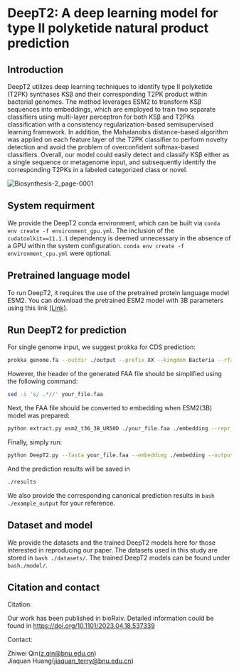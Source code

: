 # DeepT2: A deep learning model for type II polyketide natural product prediction
## Introduction 
DeepT2 utilizes deep learning techniques to identify type II polyketide (T2PK) synthases KSβ and their corresponding T2PK product within bacterial genomes. The method leverages ESM2 to transform KSβ sequences into embeddings, which are employed to train two separate classifiers using multi-layer perceptron for both KSβ and T2PKs classification with a consistency regularization-based semisupervised learning framework. In addition, the Mahalanobis distance-based algorithm was applied on each feature layer of the T2PK classifier to perform novelty detection and avoid the problem of overconfident softmax-based classifiers. Overall, our model could easily detect and classify KSβ either as a single sequence or metagenome input, and subsequently identify the corresponding T2PKs in a labeled categorized class or novel. 


![Biosynthesis-2_page-0001](https://github.com/Qinlab502/deept2/assets/117368489/670bb1b3-1cf7-4011-a114-f24cc47acc87)

## System requirment
We provide the DeepT2 conda environment, which can be built via ```conda env create -f environment_gpu.yml```.
The inclusion of the ```cudatoolkit==11.1.1``` dependency is deemed unnecessary in the absence of a GPU within the system configuration.
```conda env create -f environment_cpu.yml``` were optional.

## Pretrained language model
To run DeepT2, it requires the use of the pretrained protein language model ESM2. You can download the pretrained ESM2 model with 3B parameters using this link [(Link)](https://dl.fbaipublicfiles.com/fair-esm/models/esm2_t36_3B_UR50D.pt).

## Run DeepT2 for prediction
For single genome input, we suggest prokka for CDS prediction:
```bash
prokka genome.fa --outdir ./output --prefix XX --kingdom Bacteria --rfam
```
However, the header of the generated FAA file should be simplified using the following command:
```bash
sed -i 's/ .*//' your_file.faa
```
Next, the FAA file should be converted to embedding when ESM2(3B) model was prepared:
```bash
python extract.py esm2_t36_3B_UR50D ./your_file.faa ./embedding --repr_layers 36 --include mean
```
Finally, simply run:
```bash
python DeepT2.py --fasta your_file.faa --embedding ./embedding --output ./results --name your_strain
```
And the prediction results will be saved in
```bash
./results
```
We also provide the corresponding canonical prediction results in ```bash ./example_output``` for your reference.
## Dataset and model
We provide the datasets and the trained DeepT2 models here for those interested in reproducing our paper. The datasets used in this study are stored in ```bash ./datasets/```. The trained DeepT2 models can be found under ```bash./model/```.

## Citation and contact
Citation:

Our work has been published in bioRxiv. Detailed information could be found in https://doi.org/10.1101/2023.04.18.537339

Contact:

Zhiwei Qin(z.qin@bnu.edu.cn)\
Jiaquan Huang(jiaquan_terry@bnu.edu.cn)
